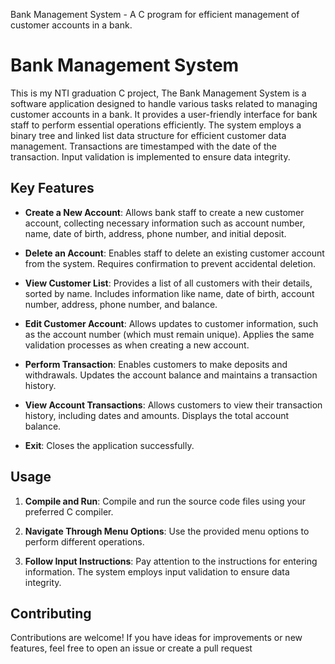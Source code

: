 Bank Management System - A C program for efficient management of customer accounts in a bank.
# Bank Management System

This is my NTI graduation C project, The Bank Management System is a software application designed to handle various tasks related to managing customer accounts in a bank. It provides a user-friendly interface for bank staff to perform essential operations efficiently. The system employs a binary tree and linked list data structure for efficient customer data management. Transactions are timestamped with the date of the transaction. Input validation is implemented to ensure data integrity.

## Key Features

- **Create a New Account**: Allows bank staff to create a new customer account, collecting necessary information such as account number, name, date of birth, address, phone number, and initial deposit.

- **Delete an Account**: Enables staff to delete an existing customer account from the system. Requires confirmation to prevent accidental deletion.

- **View Customer List**: Provides a list of all customers with their details, sorted by name. Includes information like name, date of birth, account number, address, phone number, and balance.

- **Edit Customer Account**: Allows updates to customer information, such as the account number (which must remain unique). Applies the same validation processes as when creating a new account.

- **Perform Transaction**: Enables customers to make deposits and withdrawals. Updates the account balance and maintains a transaction history.

- **View Account Transactions**: Allows customers to view their transaction history, including dates and amounts. Displays the total account balance.

- **Exit**: Closes the application successfully.

## Usage

1. **Compile and Run**: Compile and run the source code files using your preferred C compiler.

2. **Navigate Through Menu Options**: Use the provided menu options to perform different operations.

3. **Follow Input Instructions**: Pay attention to the instructions for entering information. The system employs input validation to ensure data integrity.

## Contributing

Contributions are welcome! If you have ideas for improvements or new features, feel free to open an issue or create a pull request
